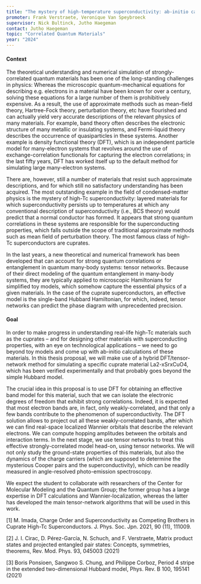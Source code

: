 ```yaml
---
title: "The mystery of high-temperature superconductivity: ab-initio calculations using density-functional theory, downfolding and tensor networks"
promoter: Frank Verstraete, Veronique Van Speybroeck
supervisor: Nick Bultinck, Jutho Haegeman
contact: Jutho Haegeman
topic: "Correlated Quantum Materials"
year: "2024"
---
```


#### Context

The theoretical understanding and numerical simulation of strongly-correlated quantum materials has been one of the long-standing challenges in physics: Whereas the microscopic quantum-mechanical equations for describing e.g. electrons in a material have been known for over a century, solving these equations for a large number of them is prohibitively expensive. As a result, the use of approximate methods such as mean-field theory, Hartree-Fock theory, perturbation theory, etc have flourished and can actually yield very accurate descriptions of the relevant physics of many materials. For example, band theory often describes the electronic structure of many metallic or insulating systems, and Fermi-liquid theory describes the occurrence of quasiparticles in these systems. Another example is density functional theory (DFT), which is an independent particle model for many-electron systems that revolves around the use of exchange-correlation functionals for capturing the electron correlations; in the last fifty years, DFT has worked itself up to the default method for simulating large many-electron systems.

There are, however, still a number of materials that resist such approximate descriptions, and for which still no satisfactory understanding has been acquired. The most outstanding example in the field of condensed-matter physics is the mystery of high-Tc superconductivity: layered materials for which superconductivity persists up to temperatures at which any conventional description of superconductivity (i.e., BCS theory) would predict that a normal conductor has formed. It appears that strong quantum correlations in these systems are responsible for the superconducting properties, which falls outside the scope of traditional approximate methods such as mean field of perturbation theory. The most famous class of high-Tc superconductors are cuprates.

In the last years, a new theoretical and numerical framework has been developed that can account for strong quantum correlations or entanglement in quantum many-body systems: tensor networks. Because of their direct modeling of the quantum entanglement in many-body systems, they are typically applied to microscopic Hamiltonians for simplified toy models, which somehow capture the essential physics of a given materials. In the case of the cuprate superconductors, an effective model is the single-band Hubbard Hamiltonian, for which, indeed, tensor networks can predict the phase diagram with unprecedented precision.

#### Goal

In order to make progress in understanding real-life high-Tc materials such as the cuprates – and for designing other materials with superconducting properties, with an eye on technological applications – we need to go beyond toy models and come up with ab-initio calculations of these materials. In this thesis proposal, we will make use of a hybrid DFT/tensor-network method for simulating a specific cuprate material La2-xSrxCuO4, which has been verified experimentally and that probably goes beyond the simple Hubbard model.

The crucial idea in this proposal is to use DFT for obtaining an effective band model for this material, such that we can isolate the electronic degrees of freedom that exhibit strong correlations. Indeed, it is expected that most electron bands are, in fact, only weakly-correlated, and that only a few bands contribute to the phenomenon of superconductivity. The DFT solution allows to project out all these weakly-correlated bands, after which we can find real-space localized Wannier orbitals that describe the relevant electrons. We can compute hopping amplitudes between the orbitals and interaction terms. In the next stage, we use tensor networks to treat this effective strongly-correlated model head-on, using tensor networks. We will not only study the ground-state properties of this materials, but also the dynamics of the charge carriers (which are supposed to determine the mysterious Cooper pairs and the superconductivity), which can be readily measured in angle-resolved photo-emission spectroscopy.

We expect the student to collaborate with researchers of the Center for Molecular Modeling and the Quantum Group; the former group has a large expertise in DFT calculations and Wannier-localization, whereas the latter has developed the main tensor-network algorithms that will be used in this work.

\[1\] M. Imada, Charge Order and Superconductivity as Competing Brothers in Cuprate High-Tc Superconductors. J. Phys. Soc. Jpn. 2021, 90 (11), 111009.

\[2\] J. I. Cirac, D. Pérez-García, N. Schuch, and F. Verstraete, Matrix product states and projected entangled pair states: Concepts, symmetries, theorems, Rev. Mod. Phys. 93, 045003 (2021)

\[3\] Boris Ponsioen, Sangwoo S. Chung, and Philippe Corboz, Period 4 stripe in the extended two-dimensional Hubbard model, Phys. Rev. B 100, 195141 (2021)


